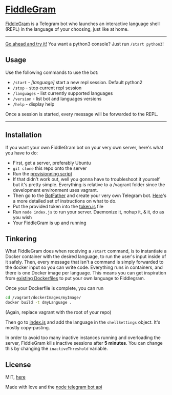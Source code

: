 # [FiddleGram](https://telegram.me/FiddleBot)

[FiddleGram](https://telegram.me/FiddleBot) is a Telegram bot who launches an interactive language shell (REPL) in the language of your choosing, just like at home.

----

[Go ahead and try it!](https://telegram.me/FiddleBot)
You want a python3 console? Just run `/start python3`!

## Usage
Use the following commands to use the bot:

* `/start` - *[language]* start a new repl session. Default python2
* `/stop` - stop current repl session
* `/languages` - list currently supported languages
* `/version` - list bot and languages versions
* `/help` - display help

Once a session is started, every message will be forwarded to the REPL.

----

## Installation

If you want your own FiddleGram bot on your very own server, here's what you have to do:
* First, get a server, preferably Ubuntu
* `git clone` this repo onto the server
* Run the [provisionning script](vagrant_provision.sh)
* If that didn't work out, well you gonna have to troubleshoot it yourself but it's pretty simple. Everything is relative to a /vagrant folder since the development environment uses vagrant.
* Then go to the [BotFather](https://telegram.me/botfather) and create your very own Telegram bot. [Here](Botfather_config.md)'s a more detailed set of instructions on what to do.
* Put the provided token into the [token.js](token.js) file
* Run `node index.js` to run your server. Daemonize it, nohup it, & it, do as you wish
* Your FiddleGram is up and running

## Tinkering

What FiddleGram does when receiving a `/start` command, is to instantiate a Docker container with the desired language, to run the user's input inside of it safely. Then, every message that isn't a command is simply forwarded to the docker input so you can write code. Everything runs in containers, and there is one Docker image per language. This means you can get inspiration from [existing Dockerfiles](dockerImages/phpImage/Dockerfile) to put your own language to Fiddlegram.

Once your Dockerfile is complete, you can run
```bash
cd /vagrant/dockerImages/myImage/
docker build -t dmyLanguage .
```
(Again, replace vagrant with the root of your repo)

Then go to [index.js](index.js) and add the language in the `shellSettings` object. It's mostly copy-pasting.

In order to avoid too many inactive instances running and overloading the server, FiddleGram kills inactive sessions after **5 minutes**. You can change this by changing the `inactiveThreshold` variable.

## License

MIT, [here](LICENSE)

Made with love and the [node telegram bot api](https://github.com/yagop/node-telegram-bot-api)